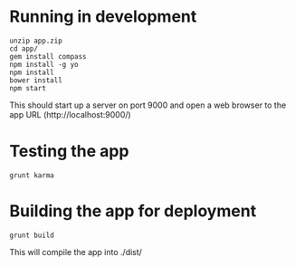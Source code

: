 Running in development
=========
```
unzip app.zip
cd app/
gem install compass
npm install -g yo
npm install
bower install
npm start
```
This should start up a server on port 9000 and open a web browser to the app URL (http://localhost:9000/)


Testing the app
=========
```
grunt karma
```


Building the app for deployment
=========
```
grunt build
```
This will compile the app into ./dist/
